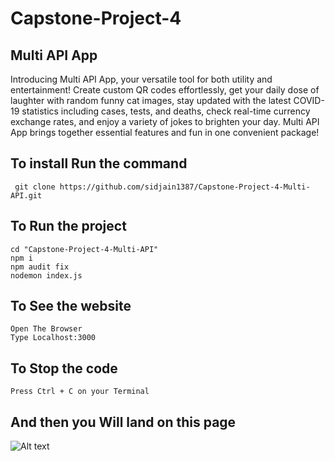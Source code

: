 # Capstone-Project-4

## Multi API App

Introducing Multi API App, your versatile tool for both utility and entertainment! Create custom QR codes effortlessly, get your daily dose of laughter with random funny cat images, stay updated with the latest COVID-19 statistics including cases, tests, and deaths, check real-time currency exchange rates, and enjoy a variety of jokes to brighten your day. Multi API App brings together essential features and fun in one convenient package!
## To install Run the command

``` git clone https://github.com/sidjain1387/Capstone-Project-4-Multi-API.git```

## To Run the project

```
cd "Capstone-Project-4-Multi-API"
npm i
npm audit fix
nodemon index.js
```
## To See the website
```
Open The Browser
Type Localhost:3000

```
## To Stop the code

```Press Ctrl + C on your Terminal```

## And then you Will land on this page
![Alt text](public/images/home.png)
